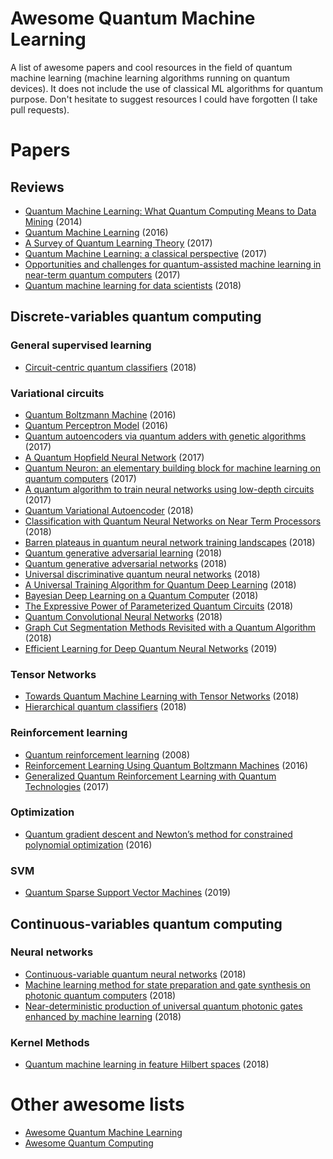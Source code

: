 # Awesome Quantum Machine Learning

A list of awesome papers and cool resources in the field of quantum machine learning (machine learning algorithms running on quantum devices). It does not include the use of classical ML algorithms for quantum purpose. Don't hesitate to suggest resources I could have forgotten (I take pull requests).

# Papers

## Reviews

* [Quantum Machine Learning: What Quantum Computing Means to Data Mining](https://www.researchgate.net/publication/264825604_Quantum_Machine_Learning_What_Quantum_Computing_Means_to_Data_Mining) (2014)
* [Quantum Machine Learning](https://arxiv.org/abs/1611.09347v2) (2016)
* [A Survey of Quantum Learning Theory](https://arxiv.org/abs/1701.06806) (2017)
* [Quantum Machine Learning: a classical perspective](https://arxiv.org/abs/1707.08561) (2017)
* [Opportunities and challenges for quantum-assisted machine learning in near-term quantum computers](https://arxiv.org/abs/1708.09757) (2017)
* [Quantum machine learning for data scientists](https://arxiv.org/pdf/1804.10068.pdf) (2018)

## Discrete-variables quantum computing

### General supervised learning

* [Circuit-centric quantum classifiers](https://arxiv.org/pdf/1804.00633.pdf) (2018)

### Variational circuits

* [Quantum Boltzmann Machine](https://arxiv.org/abs/1601.02036) (2016)
* [Quantum Perceptron Model](https://arxiv.org/abs/1602.04799) (2016)
* [Quantum autoencoders via quantum adders with genetic algorithms](https://arxiv.org/abs/1709.07409) (2017)
* [A Quantum Hopfield Neural Network](https://arxiv.org/abs/1710.03599) (2017)
* [Quantum Neuron: an elementary building block for machine learning on quantum computers](https://arxiv.org/pdf/1711.11240.pdf) (2017)
* [A quantum algorithm to train neural networks using low-depth circuits](https://arxiv.org/pdf/1712.05304.pdf) (2017)
* [Quantum Variational Autoencoder](https://arxiv.org/abs/1802.05779) (2018)
* [Classification with Quantum Neural Networks on Near Term Processors](https://arxiv.org/abs/1802.06002) (2018)
* [Barren plateaus in quantum neural network training landscapes](https://arxiv.org/pdf/1803.11173.pdf) (2018)
* [Quantum generative adversarial learning](https://arxiv.org/abs/1804.09139) (2018)
* [Quantum generative adversarial networks](https://arxiv.org/abs/1804.08641) (2018)
* [Universal discriminative quantum neural networks](https://arxiv.org/abs/1805.08654) (2018)
* [A Universal Training Algorithm for Quantum Deep Learning](https://arxiv.org/pdf/1806.09729.pdf) (2018)
* [Bayesian Deep Learning on a Quantum Computer](https://arxiv.org/pdf/1806.11463.pdf) (2018)
* [The Expressive Power of Parameterized Quantum Circuits](https://arxiv.org/pdf/1810.11922.pdf) (2018)
* [Quantum Convolutional Neural Networks](https://arxiv.org/pdf/1810.03787.pdf) (2018)
* [Graph Cut Segmentation Methods Revisited with a Quantum Algorithm](https://arxiv.org/pdf/1812.03050.pdf) (2018)
* [Efficient Learning for Deep Quantum Neural Networks](https://arxiv.org/pdf/1902.10445.pdf) (2019)

### Tensor Networks

* [Towards Quantum Machine Learning with Tensor Networks](https://arxiv.org/abs/1803.11537) (2018)
* [Hierarchical quantum classifiers](https://arxiv.org/pdf/1804.03680v1.pdf) (2018)

### Reinforcement learning

* [Quantum reinforcement learning](https://arxiv.org/abs/0810.3828) (2008)
* [Reinforcement Learning Using Quantum Boltzmann Machines](https://arxiv.org/abs/1612.05695) (2016)
* [Generalized Quantum Reinforcement Learning with Quantum Technologies](https://arxiv.org/pdf/1709.07848.pdf) (2017)

### Optimization

* [Quantum gradient descent and Newton’s method for constrained polynomial optimization](https://arxiv.org/pdf/1612.01789.pdf) (2016)

### SVM

* [Quantum Sparse Support Vector Machines](https://arxiv.org/pdf/1902.01879.pdf) (2019)

## Continuous-variables quantum computing

### Neural networks

* [Continuous-variable quantum neural networks](https://arxiv.org/pdf/1806.06871.pdf) (2018)
* [Machine learning method for state preparation and gate synthesis on photonic quantum computers](https://arxiv.org/abs/1807.10781) (2018)
* [Near-deterministic production of universal quantum photonic gates enhanced by machine learning](https://arxiv.org/abs/1809.04680) (2018)

### Kernel Methods

* [Quantum machine learning in feature Hilbert spaces](https://arxiv.org/pdf/1803.07128.pdf) (2018)

# Other awesome lists

* [Awesome Quantum Machine Learning](https://github.com/krishnakumarsekar/awesome-quantum-machine-learning)
* [Awesome Quantum Computing](https://github.com/desireevl/awesome-quantum-computing)
